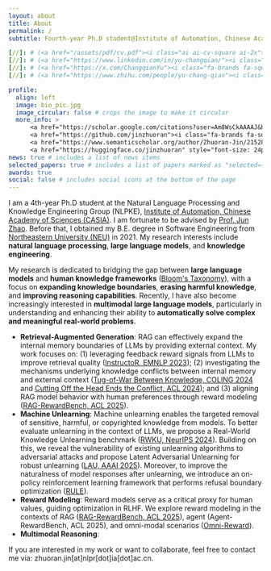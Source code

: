 ```yaml
---
layout: about
title: About
permalink: /
subtitle: Fourth-year Ph.D student@Institute of Automation, Chinese Academy of Sciences

[//]: # (<a href="/assets/pdf/cv.pdf"><i class="ai ai-cv-square ai-2x"></i></a>)
[//]: # (<a href="https://www.linkedin.com/in/yu-changqian/"><i class="fa-brands fa-linkedin fa-2x"></i></a>)
[//]: # (<a href="https://x.com/ChangqianYu"><i class="fa-brands fa-square-x-twitter fa-2x"></i></a>)
[//]: # (<a href="https://www.zhihu.com/people/yu-chang-qian"><i class="fa-brands fa-zhihu fa-2x"></i></a>)

profile:
  align: left
  image: bio_pic.jpg
  image_circular: false # crops the image to make it circular
  more_info: >
      <a href="https://scholar.google.com/citations?user=Am8WsCkAAAAJ&hl=en"><i class="ai ai-google-scholar-square ai-2x"></i></a>
      <a href="https://github.com/jinzhuoran"><i class="fa-brands fa-square-github fa-2x"></i></a>
      <a href="https://www.semanticscholar.org/author/Zhuoran-Jin/2152843772"><i class="ai ai-semantic-scholar-square ai-2x"></i></a>
      <a href="https://huggingface.co/jinzhuoran" style="font-size: 24px; text-decoration: none;">🤗</a>
news: true # includes a list of news items
selected_papers: true # includes a list of papers marked as "selected={true}"
awards: true
social: false # includes social icons at the bottom of the page
---
```



I am a 4th-year Ph.D student at the Natural Language Processing and Knowledge Engineering Group (NLPKE), [Institute of Automation, Chinese Academy of Sciences (CASIA)](http://www.ia.ac.cn/). I am fortunate to be advised by [Prof. Jun Zhao](https://nlpr-web.ia.ac.cn/cip/english/~junzhao/index.html). Before that, I obtained my B.E. degree in Software Engineering from [Northeastern University (NEU)](https://www.neu.edu.cn/) in 2021. My research interests include **natural language processing**, **large language models**, and **knowledge engineering**.

My research is dedicated to bridging the gap between **large language models** and **human knowledge frameworks** ([Bloom's Taxonomy](https://en.wikipedia.org/wiki/Bloom%27s_taxonomy)), with a focus on **expanding knowledge boundaries**, **erasing harmful knowledge**, and **improving reasoning capabilities**.
Recently, I have also become increasingly interested in **multimodal large language models**, particularly in understanding and enhancing their ability to **automatically solve complex and meaningful real-world problems**.

- **Retrieval-Augmented Generation**: RAG can effectively expand the internal memory boundaries of LLMs by providing external context. My work focuses on: (1) leveraging feedback reward signals from LLMs to improve retrieval quality ([InstructoR, EMNLP 2023](https://aclanthology.org/2023.findings-emnlp.443.pdf)); (2) investigating the mechanisms underlying knowledge conflicts between internal memory and external context ([Tug-of-War Between Knowledge, COLING 2024](https://aclanthology.org/2024.lrec-main.1466.pdf) and [Cutting Off the Head Ends the Conflict, ACL 2024](https://aclanthology.org/2024.findings-acl.70.pdf)); and (3) aligning RAG model behavior with human preferences through reward modeling ([RAG-RewardBench, ACL 2025](https://arxiv.org/pdf/2412.13746)).
- **Machine Unlearning**: Machine unlearning enables the targeted removal of sensitive, harmful, or copyrighted knowledge from models. To better evaluate unlearning in the context of LLMs, we propose a Real-World Knowledge Unlearning benchmark ([RWKU, NeurIPS 2024](https://openreview.net/forum?id=wOmtZ5FgMH)). Building on this, we reveal the vulnerability of existing unlearning algorithms to adversarial attacks and propose Latent Adversarial Unlearning for robust unlearning ([LAU, AAAI 2025](https://ojs.aaai.org/index.php/AAAI/article/view/34769)). Moreover, to improve the naturalness of model responses after unlearning, we introduce an on-policy reinforcement learning framework that performs refusal boundary optimization ([RULE](https://github.com/chenlong-clock/RULE-Unlearn)).
- **Reward Modeling**: Reward models serve as a critical proxy for human values, guiding optimization in RLHF. We explore reward modeling in the contexts of RAG ([RAG-RewardBench, ACL 2025](https://arxiv.org/pdf/2412.13746)), agent (Agent-RewardBench, ACL 2025), and omni-modal scenarios ([Omni-Reward](https://omnireward.github.io/)).
- **Multimodal Reasoning**: 

If you are interested in my work or want to collaborate, feel free to contact me via: zhuoran.jin[at]nlpr[dot]ia[dot]ac.cn.
